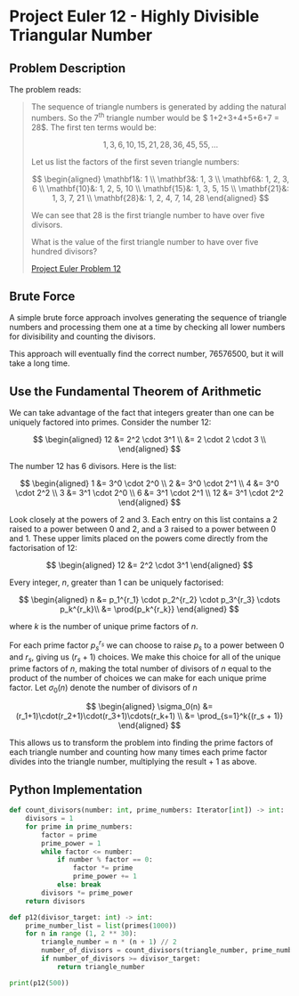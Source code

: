 # Project Euler 12 - Highly Divisible Triangular Number

## Problem Description
The problem reads:

> The sequence of triangle numbers is generated by adding the natural numbers.
> So the $7^\text{th}$ triangle number would be $ 1+2+3+4+5+6+7 = 28$. The first
> ten terms would be:
>
> $$ 1, 3, 6, 10, 15, 21, 28, 36, 45, 55, \dots$$
>
> Let us list the factors of the first seven triangle numbers:
> 
> $$ \begin{aligned}
\mathbf1&: 1 \\
\mathbf3&: 1, 3 \\
\mathbf6&: 1, 2, 3, 6 \\
\mathbf{10}&: 1, 2, 5, 10 \\
\mathbf{15}&: 1, 3, 5, 15 \\
\mathbf{21}&: 1, 3, 7, 21 \\
\mathbf{28}&: 1, 2, 4, 7, 14, 28
\end{aligned} $$
> 
> We can see that $28$ is the first triangle number to have over five divisors.
>
> What is the value of the first triangle number to have over five hundred
> divisors?
> 
> [Project Euler Problem 12](https://projecteuler.net/problem=12)

## Brute Force
A simple brute force approach involves generating the sequence of triangle
numbers and processing them one at a time by checking all lower numbers for
divisibility and counting the divisors.

This approach will eventually find the correct number, $76576500$, but it will
take a long time.

## Use the Fundamental Theorem of Arithmetic
We can take advantage of the fact that integers greater than one can be uniquely
factored into primes. Consider the number 12:

$$ \begin{aligned}
12 &= 2^2 \cdot 3^1 \\
&= 2 \cdot 2 \cdot 3 \\
\end{aligned} $$

The number 12 has 6 divisors. Here is the list:

$$ \begin{aligned}
1 &= 3^0 \cdot 2^0 \\
2 &= 3^0 \cdot 2^1 \\
4 &= 3^0 \cdot 2^2 \\
3 &= 3^1 \cdot 2^0 \\
6 &= 3^1 \cdot 2^1 \\
12 &= 3^1 \cdot 2^2
\end{aligned} $$

Look closely at the powers of 2 and 3. Each entry on this list contains a 2
raised to a power between 0 and 2, and a 3 raised to a power between 0 and 1.
These upper limits placed on the powers come directly from the factorisation of
12:

$$ \begin{aligned}
12 &= 2^2 \cdot 3^1
\end{aligned} $$

Every integer, $n$, greater than 1 can be uniquely factorised:

$$ \begin{aligned}
n &= p_1^{r_1} \cdot p_2^{r_2} \cdot p_3^{r_3} \cdots p_k^{r_k}\\
&= \prod{p_k^{r_k}}
\end{aligned} $$

where $k$ is the number of unique prime factors of $n$.

For each prime factor $p_s^{r_s}$ we can choose to raise $p_s$ to a power
between $0$ and $r_s$, giving us $(r_s + 1)$ choices. We make this choice for
all of the unique prime factors of $n$, making the total number of divisors of
$n$ equal to the product of the number of choices we can make for each unique
prime factor. Let $\sigma_0(n)$ denote the number of divisors of $n$

$$ \begin{aligned}
\sigma_0(n) &= (r_1+1)\cdot(r_2+1)\cdot(r_3+1)\cdots(r_k+1) \\
&= \prod_{s=1}^k{(r_s + 1)}
\end{aligned} $$

This allows us to transform the problem into finding the prime factors of each
triangle number and counting how many times each prime factor divides into the
triangle number, multiplying the result + 1 as above.

## Python Implementation
``` python
def count_divisors(number: int, prime_numbers: Iterator[int]) -> int:
    divisors = 1
    for prime in prime_numbers:
        factor = prime
        prime_power = 1
        while factor <= number:
            if number % factor == 0:
                factor *= prime
                prime_power += 1
            else: break
        divisors *= prime_power
    return divisors

def p12(divisor_target: int) -> int:
    prime_number_list = list(primes(1000))
    for n in range (1, 2 ** 30):
        triangle_number = n * (n + 1) // 2
        number_of_divisors = count_divisors(triangle_number, prime_number_list)
        if number_of_divisors >= divisor_target:
            return triangle_number

print(p12(500))
```
